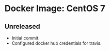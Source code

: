 # Docker Image: CentOS 7

## Unreleased

* Initial commit.
* Configured docker hub credentials for travis.
